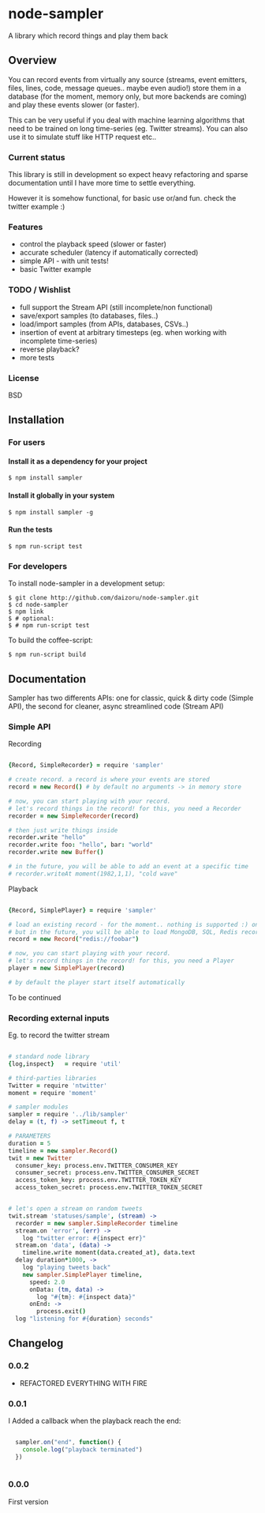 # node-sampler

 A library which record things and play them back

## Overview

 You can record events from virtually any source (streams, event emitters, files, lines, code, message queues.. maybe even audio!)
 store them in a database (for the moment, memory only, but more backends are coming)
 and play these events slower (or faster).

 This can be very useful if you deal with machine learning algorithms that need to be trained
 on long time-series (eg. Twitter streams). You can also use it to simulate stuff like HTTP request etc..

### Current status

  This library is still in development so expect heavy refactoring and sparse documentation until I have more time to settle everything.
  
  However it is somehow functional, for basic use or/and fun. check the twitter example :)

### Features

  * control the playback speed (slower or faster)
  * accurate scheduler (latency if automatically corrected)
  * simple API - with unit tests!
  * basic Twitter example

### TODO / Wishlist
  
  * full support the Stream API (still incomplete/non functional)
  * save/export samples (to databases, files..)
  * load/import samples (from APIs, databases, CSVs..)
  * insertion of event at arbitrary timesteps (eg. when working with incomplete time-series)
  * reverse playback?
  * more tests

### License

  BSD

## Installation

### For users

#### Install it as a dependency for your project

    $ npm install sampler

#### Install it globally in your system

    $ npm install sampler -g

#### Run the tests

    $ npm run-script test

### For developers

  To install node-sampler in a development setup:

    $ git clone http://github.com/daizoru/node-sampler.git
    $ cd node-sampler
    $ npm link
    $ # optional:
    $ # npm run-script test 

  To build the coffee-script:

    $ npm run-script build


## Documentation

  Sampler has two differents APIs: one for classic, quick & dirty code (Simple API),
  the second for cleaner, async streamlined code (Stream API)

### Simple API

Recording

``` coffeescript

{Record, SimpleRecorder} = require 'sampler'

# create record. a record is where your events are stored
record = new Record() # by default no arguments -> in memory store

# now, you can start playing with your record. 
# let's record things in the record! for this, you need a Recorder
recorder = new SimpleRecorder(record)

# then just write things inside
recorder.write "hello"
recorder.write foo: "hello", bar: "world"
recorder.write new Buffer()

# in the future, you will be able to add an event at a specific time
# recorder.writeAt moment(1982,1,1), "cold wave"

```

Playback

``` coffeescript

{Record, SimplePlayer} = require 'sampler'

# load an existing record - for the moment.. nothing is supported :) only in-memory
# but in the future, you will be able to load MongoDB, SQL, Redis records etc..
record = new Record("redis://foobar")

# now, you can start playing with your record. 
# let's record things in the record! for this, you need a Player
player = new SimplePlayer(record)

# by default the player start itself automatically

```

  To be continued

### Recording external inputs

  Eg. to record the twitter stream

``` coffeescript

# standard node library
{log,inspect}   = require 'util'

# third-parties libraries
Twitter = require 'ntwitter'
moment = require 'moment'

# sampler modules
sampler = require '../lib/sampler'
delay = (t, f) -> setTimeout f, t

# PARAMETERS
duration = 5
timeline = new sampler.Record()
twit = new Twitter
  consumer_key: process.env.TWITTER_CONSUMER_KEY
  consumer_secret: process.env.TWITTER_CONSUMER_SECRET
  access_token_key: process.env.TWITTER_TOKEN_KEY
  access_token_secret: process.env.TWITTER_TOKEN_SECRET


# let's open a stream on random tweets
twit.stream 'statuses/sample', (stream) ->
  recorder = new sampler.SimpleRecorder timeline
  stream.on 'error', (err) ->
    log "twitter error: #{inspect err}"
  stream.on 'data', (data) -> 
    timeline.write moment(data.created_at), data.text
  delay duration*1000, ->
    log "playing tweets back"
    new sampler.SimplePlayer timeline,
      speed: 2.0
      onData: (tm, data) ->
        log "#{tm}: #{inspect data}"
      onEnd: ->
        process.exit()
  log "listening for #{duration} seconds"

```


## Changelog

### 0.0.2

 * REFACTORED EVERYTHING WITH FIRE

### 0.0.1

 I Added a callback when the playback reach the end:
 
``` javascript

  sampler.on("end", function() {
    console.log("playback terminated")
  })
  
```

### 0.0.0

  First version

